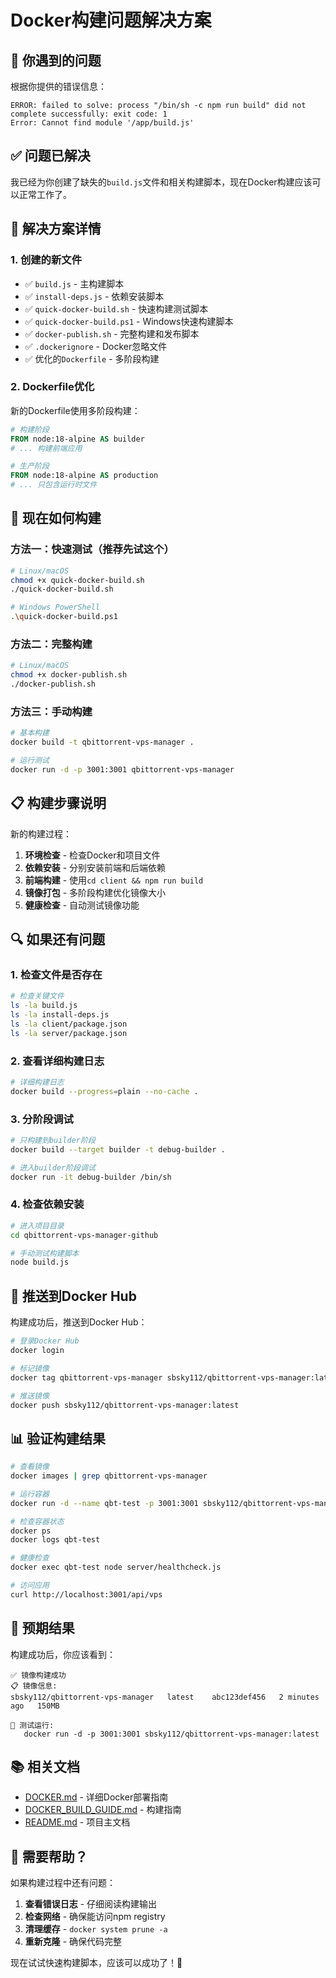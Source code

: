 # Docker构建问题解决方案

## 🚨 你遇到的问题

根据你提供的错误信息：

```
ERROR: failed to solve: process "/bin/sh -c npm run build" did not complete successfully: exit code: 1
Error: Cannot find module '/app/build.js'
```

## ✅ 问题已解决

我已经为你创建了缺失的`build.js`文件和相关构建脚本，现在Docker构建应该可以正常工作了。

## 🔧 解决方案详情

### 1. 创建的新文件

- ✅ `build.js` - 主构建脚本
- ✅ `install-deps.js` - 依赖安装脚本
- ✅ `quick-docker-build.sh` - 快速构建测试脚本
- ✅ `quick-docker-build.ps1` - Windows快速构建脚本
- ✅ `docker-publish.sh` - 完整构建和发布脚本
- ✅ `.dockerignore` - Docker忽略文件
- ✅ 优化的`Dockerfile` - 多阶段构建

### 2. Dockerfile优化

新的Dockerfile使用多阶段构建：

```dockerfile
# 构建阶段
FROM node:18-alpine AS builder
# ... 构建前端应用

# 生产阶段  
FROM node:18-alpine AS production
# ... 只包含运行时文件
```

## 🚀 现在如何构建

### 方法一：快速测试（推荐先试这个）

```bash
# Linux/macOS
chmod +x quick-docker-build.sh
./quick-docker-build.sh

# Windows PowerShell
.\quick-docker-build.ps1
```

### 方法二：完整构建

```bash
# Linux/macOS
chmod +x docker-publish.sh
./docker-publish.sh
```

### 方法三：手动构建

```bash
# 基本构建
docker build -t qbittorrent-vps-manager .

# 运行测试
docker run -d -p 3001:3001 qbittorrent-vps-manager
```

## 📋 构建步骤说明

新的构建过程：

1. **环境检查** - 检查Docker和项目文件
2. **依赖安装** - 分别安装前端和后端依赖
3. **前端构建** - 使用`cd client && npm run build`
4. **镜像打包** - 多阶段构建优化镜像大小
5. **健康检查** - 自动测试镜像功能

## 🔍 如果还有问题

### 1. 检查文件是否存在

```bash
# 检查关键文件
ls -la build.js
ls -la install-deps.js
ls -la client/package.json
ls -la server/package.json
```

### 2. 查看详细构建日志

```bash
# 详细构建日志
docker build --progress=plain --no-cache .
```

### 3. 分阶段调试

```bash
# 只构建到builder阶段
docker build --target builder -t debug-builder .

# 进入builder阶段调试
docker run -it debug-builder /bin/sh
```

### 4. 检查依赖安装

```bash
# 进入项目目录
cd qbittorrent-vps-manager-github

# 手动测试构建脚本
node build.js
```

## 🐳 推送到Docker Hub

构建成功后，推送到Docker Hub：

```bash
# 登录Docker Hub
docker login

# 标记镜像
docker tag qbittorrent-vps-manager sbsky112/qbittorrent-vps-manager:latest

# 推送镜像
docker push sbsky112/qbittorrent-vps-manager:latest
```

## 📊 验证构建结果

```bash
# 查看镜像
docker images | grep qbittorrent-vps-manager

# 运行容器
docker run -d --name qbt-test -p 3001:3001 sbsky112/qbittorrent-vps-manager:latest

# 检查容器状态
docker ps
docker logs qbt-test

# 健康检查
docker exec qbt-test node server/healthcheck.js

# 访问应用
curl http://localhost:3001/api/vps
```

## 🎯 预期结果

构建成功后，你应该看到：

```
✅ 镜像构建成功
📋 镜像信息:
sbsky112/qbittorrent-vps-manager   latest    abc123def456   2 minutes ago   150MB

🚀 测试运行:
   docker run -d -p 3001:3001 sbsky112/qbittorrent-vps-manager:latest
```

## 📚 相关文档

- [DOCKER.md](DOCKER.md) - 详细Docker部署指南
- [DOCKER_BUILD_GUIDE.md](DOCKER_BUILD_GUIDE.md) - 构建指南
- [README.md](README.md) - 项目主文档

## 🤝 需要帮助？

如果构建过程中还有问题：

1. **查看错误日志** - 仔细阅读构建输出
2. **检查网络** - 确保能访问npm registry
3. **清理缓存** - `docker system prune -a`
4. **重新克隆** - 确保代码完整

现在试试快速构建脚本，应该可以成功了！🚀

